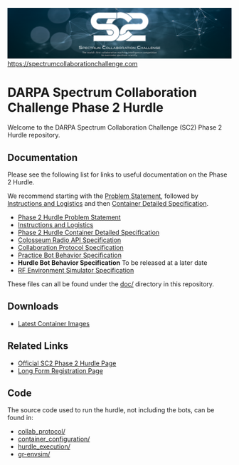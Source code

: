 ![SC2 Banner](doc/resources/SC2_Banner.png)
https://spectrumcollaborationchallenge.com

# DARPA Spectrum Collaboration Challenge Phase 2 Hurdle

Welcome to the DARPA Spectrum Collaboration Challenge (SC2) Phase 2 Hurdle repository.

## Documentation
Please see the following list for links to useful documentation on the Phase 2 Hurdle.

We recommend starting with the [Problem Statement][phase 2 hurdle problem statement],
followed by [Instructions and Logistics][phase 2 hurdle instructions and logistics] and then [Container Detailed Specification][phase 2 hurdle container detailed specification].


* [Phase 2 Hurdle Problem Statement][phase 2 hurdle problem statement]
* [Instructions and Logistics][phase 2 hurdle instructions and logistics]
* [Phase 2 Hurdle Container Detailed Specification](doc/Phase-2-Hurdle-Container-Detailed-Specification.md)
* [Colosseum Radio API Specification](doc/Colosseum-Radio-Api-Specification.md)
* [Collaboration Protocol Specification](doc/Collaboration-Protocol-Specification.md)
* [Practice Bot Behavior Specification](doc/Practice-Bot-Specification.md)
* **Hurdle Bot Behavior Specification** To be released at a later date
* [RF Environment Simulator Specification](doc/RF-Environment-Sim-Specification.md)

These files can all be found under the [doc/](doc/) directory in this repository.


## Downloads
* [Latest Container Images](https://github.com/SpectrumCollaborationChallenge/phase2-hurdle/releases/latest)

## Related Links
* [Official SC2 Phase 2 Hurdle Page](https://spectrumcollaborationchallenge.com/hurdles/)
* [Long Form Registration Page](https://spectrumcollaborationchallenge.com/register-for-phase-2-open-track/)

## Code
The source code used to run the hurdle, not including the bots, can be found in:

* [collab_protocol/](collab_protocol/)
* [container_configuration/](container_configuration/)
* [hurdle_execution/](hurdle_execution/)
* [gr-envsim/](gr-envsim/)




[phase 2 hurdle problem statement]: https://spectrumcollaborationchallenge.com/wp-content/uploads/Phase-2-Hurdle-Problem-Description.pdf
[phase 2 hurdle instructions and logistics]: doc/Phase-2-Hurdle-Instructions-and-Logistics.md
[phase 2 hurdle container detailed specification]: doc/Phase-2-Hurdle-Container-Detailed-Specification.md
